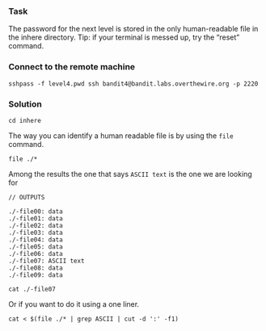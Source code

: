 ### Task

The password for the next level is stored in the only human-readable file in the inhere directory. Tip: if your terminal is messed up, try the “reset” command.

### Connect to the remote machine

```
sshpass -f level4.pwd ssh bandit4@bandit.labs.overthewire.org -p 2220
```

### Solution

```
cd inhere
```

The way you can identify a human readable file is by using the `file` command.

```
file ./*
```

Among the results the one that says `ASCII text` is the one we are looking for

```
// OUTPUTS

./-file00: data
./-file01: data
./-file02: data
./-file03: data
./-file04: data
./-file05: data
./-file06: data
./-file07: ASCII text
./-file08: data
./-file09: data
```

```
cat ./-file07
```

Or if you want to do it using a one liner.

```
cat < $(file ./* | grep ASCII | cut -d ':' -f1)
```
